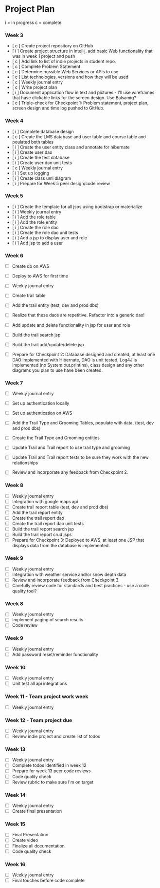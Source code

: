 # Project Plan

i = in progress c = complete

### Week 3
- [ c ] Create project repository on GitHub
- [ i ] Create project structure in intellij, add basic Web functionality that was in week 1 project and push
- [ c ] Add link to list of indie projects in student repo.
- [ c ] Complete Problem Statement
- [ c ] Determine possible Web Services or APIs to use
- [ c ] List technologies, versions and how they will be used
- [ c ] Weekly journal entry
- [ c ] Write project plan
- [ i ] Document application flow in text and pictures - I'll use wireframes that have clickable links for the screen design. Use Balsamiq? 
- [ c ] Triple-check for Checkpoint 1: Problem statement, project plan, screen design and time log pushed to GitHub. 

### Week 4
- [ i ] Complete database design
- [ c ] Create the LMS database and user table and course table and poulated both tables
- [ i ] Create the user entity class and annotate for hibernate
- [ i ] Create user dao
- [ i ] Create the test database
- [ i ] Create user dao unit tests
- [ c ] Weekly journal entry
- [ i ] Set up logging
- [ i ] Create class uml diagram
- [ i ] Prepare for Week 5 peer design/code review

### Week 5

- [ i ] Create the template for all jsps using bootstrap or materialize
- [ i ] Weekly journal entry
- [ i ] Add the role table
- [ i ] Add the role entity
- [ i ] Create the role dao
- [ i ] Create the role dao unit tests
- [ i ] Add a jsp to display user and role
- [ i ] Add jsp to add a user

### Week 6

- [ ] Create db on AWS
- [ ] Deploy to AWS for first time
- [ ] Weekly journal entry
- [ ] Create trail table
- [ ] Add the trail entity (test, dev and prod dbs)
- [ ] Realize that these daos are repetitive. Refactor into a generic dao!
- [ ] Add update and delete functionality in jsp for user and role
- [ ] Build the trail search jsp
- [ ] Build the trail add/update/delete jsp
- [ ] Prepare for Checkpoint 2: Database designed and created, at least one DAO implemented with Hibernate, DAO is unit tested, Log4J is implemented (no System.out.printlns), class design and any other diagrams you plan to use have been created. 


### Week 7

- [ ] Weekly journal entry
- [ ] Set up authentication locally
- [ ] Set up authentication on AWS
- [ ] Add the Trail Type and Grooming Tables, populate with data, (test, dev and prod dbs)
- [ ] Create the Trail Type and Grooming entities
- [ ] Update Trail and Trail report to use trail type and grooming
- [ ] Update Trail and Trail report tests to be sure they work with the new relationships
- [ ] Review and incorporate any feedback from Checkpoint 2.


### Week 8

- [ ] Weekly journal entry
- [ ] Integration with google maps api
- [ ] Create trail report table (test, dev and prod dbs)
- [ ] Add the trail report entity
- [ ] Create the trail report dao
- [ ] Create the trail report dao unit tests
- [ ] Build the trail report search jsp
- [ ] Build the trail report crud jsps
- [ ] Prepare for Checkpoint 3: Deployed to AWS, at least one JSP that displays data from the database is implemented. 

### Week 9
- [ ] Weekly journal entry
- [ ] Integration with weather service and/or snow depth data
- [ ] Review and incorporate feedback from Checkpoint 3.
- [ ] Carefully review code for standards and best practices - use a code quality tool? 

### Week 8
- [ ] Weekly journal entry
- [ ] Implement paging of search results
- [ ] Code review

### Week 9
- [ ] Weekly journal entry
- [ ] Add password reset/reminder functionality

### Week 10
- [ ] Weekly journal entry
- [ ] Unit test all api integrations

### Week 11 - Team project work week
- [ ] Weekly journal entry

### Week 12 - Team project due
- [ ] Weekly journal entry
- [ ] Review indie project and create list of todos

### Week 13
- [ ] Weekly journal entry
- [ ] Complete todos identified in week 12
- [ ] Prepare for week 13 peer code reviews
- [ ] Code quality check
- [ ] Review rubric to make sure I'm on target

### Week 14
- [ ] Weekly journal entry
- [ ] Create final presentation

### Week 15
- [ ] Final Presentation
- [ ] Create video
- [ ] Finalize all documentation
- [ ] Code quality check

### Week 16
- [ ] Weekly journal entry
- [ ] Final touches before code complete
